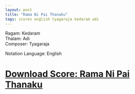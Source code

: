 ```yaml
---
layout: post
title: "Rama Ni Pai Thanaku"
tags: scores english tyagaraja kedaram adi
---
```


Ragam: Kedaram  
Thalam: Adi  
Composer: Tyagaraja  

Notation Language: English  

# [Download Score: Rama Ni Pai Thanaku ][notation]



[notation]: https://github.com/ananthp/carnatic_scores/blob/master/rama_ni_pai_thanaku-singlepage-a4_landscape.pdf?raw=true
